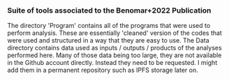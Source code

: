 ### Suite of tools associated to the Benomar+2022 Publication ###

The directory 'Program' contains all of the programs that were used to perform analysis. These are essentially 'cleaned' version of the codes that were used and structured in a way that they are easy to use.
The Data directory contains data used as inputs / outputs / products of the analyses performed here. Many of those data being too large, they are not available in the Github account directly. Instead they need to be requested. I might add them in a permanent repository such as IPFS storage later on.
